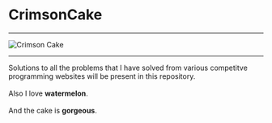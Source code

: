 # CrimsonCake

<hr>

![Crimson Cake](images/CoconutCakewithRaspberryFilling.jpg?raw=true "Crimson Cake")

<hr>

Solutions to all the problems that I have solved from various competitve programming websites will be present in this repository.
<br>
<br>
Also I love **watermelon**.
<br>
<br>
And the cake is **gorgeous**.
